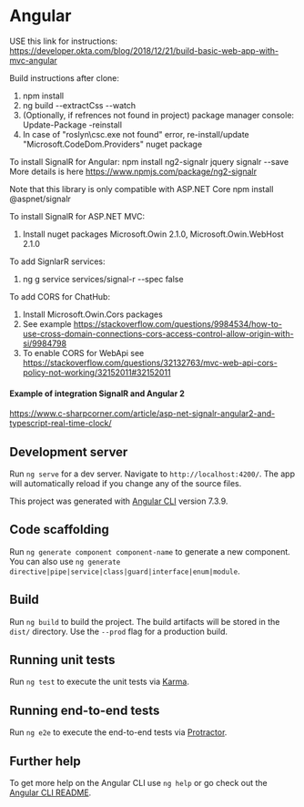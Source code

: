 # Angular

USE this link for instructions:
https://developer.okta.com/blog/2018/12/21/build-basic-web-app-with-mvc-angular

Build instructions after clone:
1. npm install
2. ng build --extractCss --watch
3. (Optionally, if refrences not found in project) package manager console:  Update-Package -reinstall
4. In case of "roslyn\csc.exe not found" error, re-install/update "Microsoft.CodeDom.Providers" nuget package

To install SignalR for Angular:
npm install ng2-signalr jquery signalr --save
More details is here https://www.npmjs.com/package/ng2-signalr

Note that this library is only compatible with ASP.NET Core
npm install @aspnet/signalr

To install SignalR for ASP.NET MVC:
1. Install nuget packages Microsoft.Owin 2.1.0, Microsoft.Owin.WebHost 2.1.0

To add SignlarR services:
1. ng g service services/signal-r --spec false

To add CORS for ChatHub:
1. Install Microsoft.Owin.Cors packages
2. See example https://stackoverflow.com/questions/9984534/how-to-use-cross-domain-connections-cors-access-control-allow-origin-with-si/9984798
3. To enable CORS for WebApi see https://stackoverflow.com/questions/32132763/mvc-web-api-cors-policy-not-working/32152011#32152011
 

#### Example of integration SignalR and Angular 2

https://www.c-sharpcorner.com/article/asp-net-signalr-angular2-and-typescript-real-time-clock/


## Development server

Run `ng serve` for a dev server. Navigate to `http://localhost:4200/`. The app will automatically reload if you change any of the source files.

This project was generated with [Angular CLI](https://github.com/angular/angular-cli) version 7.3.9.

## Code scaffolding

Run `ng generate component component-name` to generate a new component. You can also use `ng generate directive|pipe|service|class|guard|interface|enum|module`.

## Build

Run `ng build` to build the project. The build artifacts will be stored in the `dist/` directory. Use the `--prod` flag for a production build.

## Running unit tests

Run `ng test` to execute the unit tests via [Karma](https://karma-runner.github.io).

## Running end-to-end tests

Run `ng e2e` to execute the end-to-end tests via [Protractor](http://www.protractortest.org/).

## Further help

To get more help on the Angular CLI use `ng help` or go check out the [Angular CLI README](https://github.com/angular/angular-cli/blob/master/README.md).
